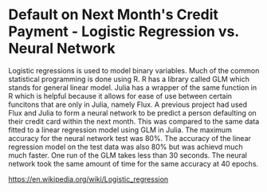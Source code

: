 # Default on Next Month's Credit Payment - Logistic Regression vs. Neural Network

Logistic regressions is used to model binary variables.  Much of the common statistical programming is done using R.  R has a library called GLM which stands for general linear model.  Julia has a wrapper of the same function in R which is helpful because it allows for ease of use between certain funcitons that are only in Julia, namely Flux.  A previous project had used Flux and Julia to form a neural network to be predict a person defaulting on their credit card within the next month.  This was compared to the same data fitted to a linear regression model using GLM in Julia.  The maximum accuracy for the neural network test was 80%.  The accuracy of the linear regression model on the test data was also 80% but was achievd much much faster.  One run of the GLM takes less than 30 seconds.  The neural network took the same amount of time for the same accuracy at 40 epochs.  

https://en.wikipedia.org/wiki/Logistic_regression

